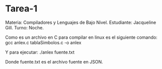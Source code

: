 # Tarea-1
Materia: Compiladores y Lenguajes de Bajo Nivel.
Estudiante: Jacqueline Gill.
Turno: Noche.


Como es un archivo en C para compilar en linux es el siguiente comando:
gcc anlex.c tablaSimbolos.c -o anlex

Y para ejecutar:
./anlex fuente.txt

Donde fuente.txt es el archivo fuente en JSON.
